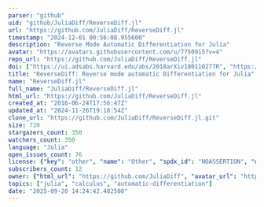 ```yaml
---
parser: "github"
uid: "github/JuliaDiff/ReverseDiff.jl"
url: "https://github.com/JuliaDiff/ReverseDiff.jl"
timestamp: "2024-12-01 00:56:08.955600"
description: "Reverse Mode Automatic Differentiation for Julia"
avatar: "https://avatars.githubusercontent.com/u/7750915?v=4"
repo_url: "https://github.com/JuliaDiff/ReverseDiff.jl"
doi: ["https://ui.adsabs.harvard.edu/abs/2018arXiv180110277R", "https://ui.adsabs.harvard.edu/abs/2024ascl.soft11010R/abstract"]
title: "ReverseDiff: Reverse mode automatic Differentiation for Julia"
name: "ReverseDiff.jl"
full_name: "JuliaDiff/ReverseDiff.jl"
html_url: "https://github.com/JuliaDiff/ReverseDiff.jl"
created_at: "2016-06-24T17:56:47Z"
updated_at: "2024-11-26T19:18:54Z"
clone_url: "https://github.com/JuliaDiff/ReverseDiff.jl.git"
size: 720
stargazers_count: 350
watchers_count: 350
language: "Julia"
open_issues_count: 76
license: {"key": "other", "name": "Other", "spdx_id": "NOASSERTION", "url": null, "node_id": "MDc6TGljZW5zZTA="}
subscribers_count: 12
owner: {"html_url": "https://github.com/JuliaDiff", "avatar_url": "https://avatars.githubusercontent.com/u/7750915?v=4", "login": "JuliaDiff", "type": "Organization"}
topics: ["julia", "calculus", "automatic-differentiation"]
date: "2025-09-20 14:24:42.482508"
---
```

